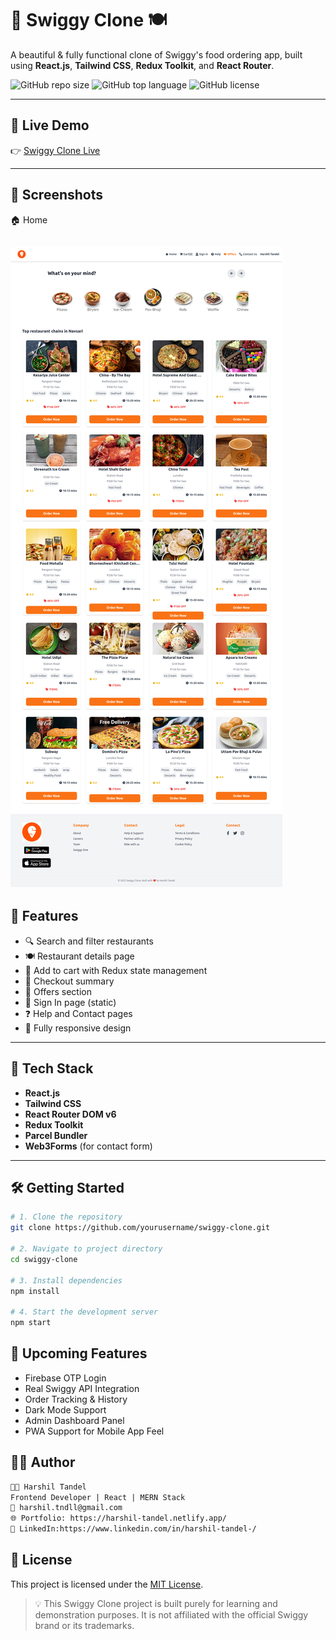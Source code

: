 # 🛵 Swiggy Clone 🍽️

A beautiful & fully functional clone of Swiggy's food ordering app, built using **React.js**, **Tailwind CSS**, **Redux Toolkit**, and **React Router**.

![GitHub repo size](https://img.shields.io/github/repo-size/yourusername/swiggy-clone?style=flat-square)
![GitHub top language](https://img.shields.io/github/languages/top/yourusername/swiggy-clone?style=flat-square)
![GitHub license](https://img.shields.io/github/license/yourusername/swiggy-clone?style=flat-square)

---

## 🚀 Live Demo

👉 [Swiggy Clone Live](https://your-deployment-link.vercel.app)

---

## 📸 Screenshots

 🏠 Home 

 ![Home](screenshots/home.png) 
---

## 🌟 Features

- 🔍 Search and filter restaurants  
- 🍽️ Restaurant details page  
- 🛒 Add to cart with Redux state management  
- 🧾 Checkout summary 
- 🎁 Offers section  
- 🧑 Sign In page (static)  
- ❓ Help and Contact pages  
- 📲 Fully responsive design  

---

## 🧰 Tech Stack

- **React.js**
- **Tailwind CSS**
- **React Router DOM v6**
- **Redux Toolkit**
- **Parcel Bundler**
- **Web3Forms** (for contact form)

---

## 🛠️ Getting Started

```bash
# 1. Clone the repository
git clone https://github.com/yourusername/swiggy-clone.git

# 2. Navigate to project directory
cd swiggy-clone

# 3. Install dependencies
npm install

# 4. Start the development server
npm start
```

## 🔮 Upcoming Features

-  Firebase OTP Login  
-  Real Swiggy API Integration  
- Order Tracking & History  
- Dark Mode Support  
-  Admin Dashboard Panel  
-  PWA Support for Mobile App Feel  

## 🙋‍♂️ Author

```txt
👨‍💻 Harshil Tandel  
Frontend Developer | React | MERN Stack  
📧 harshil.tndll@gmail.com  
🌐 Portfolio: https://harshil-tandel.netlify.app/
🔗 LinkedIn:https://www.linkedin.com/in/harshil-tandel-/
```

## 📜 License


This project is licensed under the [MIT License](LICENSE).

> 💡 This Swiggy Clone project is built purely for learning and demonstration purposes. It is not affiliated with the official Swiggy brand or its trademarks.

